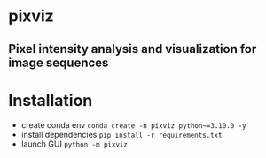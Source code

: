# pixviz

## Pixel intensity analysis and visualization for image sequences

# Installation

- create conda env `conda create -n pixviz python~=3.10.0 -y`
- install dependencies `pip install -r requirements.txt`
- launch GUI `python -m pixviz`